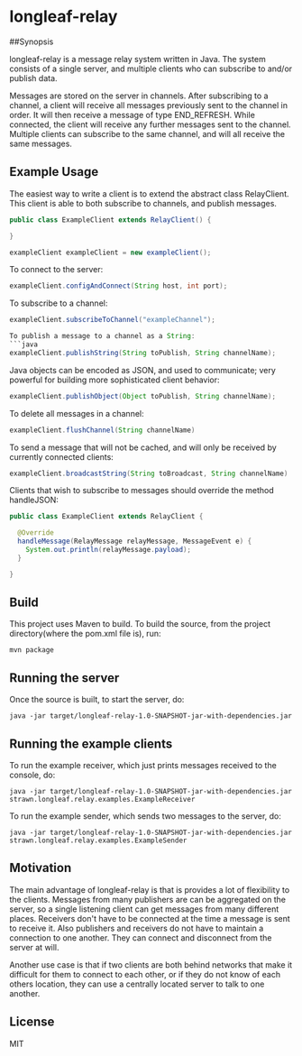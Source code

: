 # longleaf-relay

##Synopsis 

longleaf-relay is a message relay system written in Java. The system consists of a single server, and multiple clients who can subscribe to and/or publish data.

Messages are stored on the server in channels. After subscribing to a channel, a client will receive all messages previously sent to the channel in order. It will then receive a message of type END_REFRESH. While connected, the client will receive any further messages sent to the channel. Multiple clients can subscribe to the same channel, and will all receive the same messages.

## Example Usage

The easiest way to write a client is to extend the abstract class RelayClient. This client is able to both subscribe to channels, and publish messages.
```java
public class ExampleClient extends RelayClient() {

}

exampleClient exampleClient = new exampleClient();

```
To connect to the server: 
```java
exampleClient.configAndConnect(String host, int port);
```

To subscribe to a channel:
```java
exampleClient.subscribeToChannel("exampleChannel"); 

To publish a message to a channel as a String:
```java
exampleClient.publishString(String toPublish, String channelName);
```

Java objects can be encoded as JSON, and used to communicate; very powerful for building more sophisticated client behavior:
```java
exampleClient.publishObject(Object toPublish, String channelName);
```

To delete all messages in a channel:
```java 
exampleClient.flushChannel(String channelName)
```
To send a message that will not be cached, and will only be received by currently connected clients: 
```java
exampleClient.broadcastString(String toBroadcast, String channelName)
```

Clients that wish to subscribe to messages should override the method handleJSON:

```java
public class ExampleClient extends RelayClient {

  @Override
  handleMessage(RelayMessage relayMessage, MessageEvent e) {
    System.out.println(relayMessage.payload);
  }

}
```

## Build

This project uses Maven to build. To build the source, from the project directory(where the pom.xml file is), run:
 
```console
mvn package
```

## Running the server

 Once the source is built, to start the server, do:

```console
java -jar target/longleaf-relay-1.0-SNAPSHOT-jar-with-dependencies.jar
```
## Running the example clients

To run the example receiver, which just prints messages received to the console, do:

```console
java -jar target/longleaf-relay-1.0-SNAPSHOT-jar-with-dependencies.jar strawn.longleaf.relay.examples.ExampleReceiver
```

To run the example sender, which sends two messages to the server, do:

```console
java -jar target/longleaf-relay-1.0-SNAPSHOT-jar-with-dependencies.jar strawn.longleaf.relay.examples.ExampleSender
```

## Motivation

  The main advantage of longleaf-relay is that is provides a lot of flexibility to the clients. Messages from many publishers are can be aggregated on the server, so a single listening client can get messages from many different places. Receivers don't have to be connected at the time a message is sent to receive it. Also publishers and receivers do not have to maintain a connection to one another. They can connect and disconnect from the server at will. 

 Another use case is that if two clients are both behind networks that make it difficult for them to connect to each other, or if they do not know of each others location, they can use a centrally located server to talk to one another.



## License

MIT




